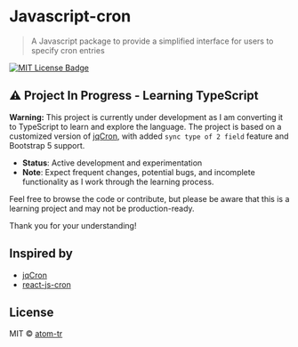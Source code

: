 # Javascript-cron

> A Javascript package to provide a simplified interface for users to specify cron entries

[![MIT License Badge](https://img.shields.io/badge/license-MIT-blue.svg)](https://github.com/xrutayisire/react-js-cron/blob/master/LICENSE.md)

## ⚠️ Project In Progress - Learning TypeScript

**Warning:** This project is currently under development as I am converting it to TypeScript to learn and explore the language. The project is based on a customized version of [jqCron](https://github.com/arnapou/jqcron), with added `sync type of 2 field` feature and Bootstrap 5 support.

- **Status**: Active development and experimentation
- **Note**: Expect frequent changes, potential bugs, and incomplete functionality as I work through the learning process.

Feel free to browse the code or contribute, but please be aware that this is a learning project and may not be production-ready.

Thank you for your understanding!

## Inspired by

- [jqCron](https://github.com/arnapou/jqcron)
- [react-js-cron](https://github.com/xrutayisire/react-js-cron)

## License

MIT © [atom-tr](https://github.com/atom-tr)